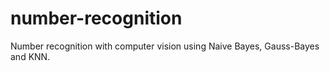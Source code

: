 # number-recognition
Number recognition with computer vision using Naive Bayes, Gauss-Bayes and KNN.
